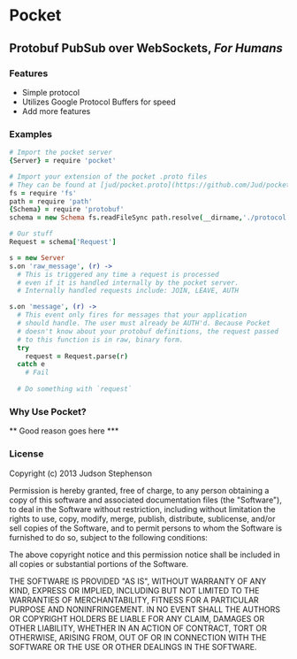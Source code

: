# Pocket
## Protobuf PubSub over WebSockets, _For Humans_

### Features
- Simple protocol
- Utilizes Google Protocol Buffers for speed
- Add more features

### Examples
```coffee
# Import the pocket server
{Server} = require 'pocket'

# Import your extension of the pocket .proto files
# They can be found at [jud/pocket.proto](https://github.com/Jud/pocket.proto)
fs = require 'fs'
path = require 'path'
{Schema} = require 'protobuf'
schema = new Schema fs.readFileSync path.resolve(__dirname,'./protocol.desc')

# Our stuff
Request = schema['Request']

s = new Server
s.on 'raw_message', (r) ->
  # This is triggered any time a request is processed
  # even if it is handled internally by the pocket server.
  # Internally handled requests include: JOIN, LEAVE, AUTH

s.on 'message', (r) ->
  # This event only fires for messages that your application
  # should handle. The user must already be AUTH'd. Because Pocket
  # doesn't know about your protobuf definitions, the request passed
  # to this function is in raw, binary form.
  try
    request = Request.parse(r)
  catch e
    # Fail
  
  # Do something with `request`


```

### Why Use Pocket?
** Good reason goes here ***

### License
Copyright (c) 2013 Judson Stephenson

Permission is hereby granted, free of charge, to any person obtaining a copy of this software and associated documentation files (the "Software"), to deal in the Software without restriction, including without limitation the rights to use, copy, modify, merge, publish, distribute, sublicense, and/or sell copies of the Software, and to permit persons to whom the Software is furnished to do so, subject to the following conditions:

The above copyright notice and this permission notice shall be included in all copies or substantial portions of the Software.

THE SOFTWARE IS PROVIDED "AS IS", WITHOUT WARRANTY OF ANY KIND, EXPRESS OR IMPLIED, INCLUDING BUT NOT LIMITED TO THE WARRANTIES OF MERCHANTABILITY, FITNESS FOR A PARTICULAR PURPOSE AND NONINFRINGEMENT. IN NO EVENT SHALL THE AUTHORS OR COPYRIGHT HOLDERS BE LIABLE FOR ANY CLAIM, DAMAGES OR OTHER LIABILITY, WHETHER IN AN ACTION OF CONTRACT, TORT OR OTHERWISE, ARISING FROM, OUT OF OR IN CONNECTION WITH THE SOFTWARE OR THE USE OR OTHER DEALINGS IN THE SOFTWARE.

